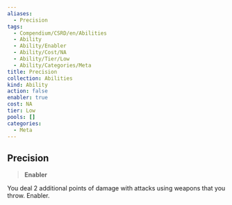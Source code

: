 ```yaml
---
aliases:
  - Precision
tags:
  - Compendium/CSRD/en/Abilities
  - Ability
  - Ability/Enabler
  - Ability/Cost/NA
  - Ability/Tier/Low
  - Ability/Categories/Meta
title: Precision
collection: Abilities
kind: Ability
action: false
enabler: true
cost: NA
tier: Low
pools: []
categories:
  - Meta
---
```

## Precision  
>**Enabler**
  
You deal 2 additional points of damage with attacks using weapons that you throw. Enabler.